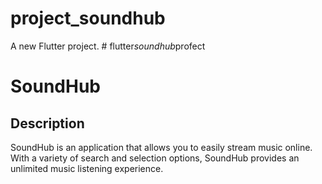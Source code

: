 # project_soundhub

A new Flutter project.
#   f l u t t e r _ s o u n d h u b _ p r o f e c t 

# SoundHub

## Description
SoundHub is an application that allows you to easily stream music online. With a variety of search and selection options, SoundHub provides an unlimited music listening experience.
 
 
